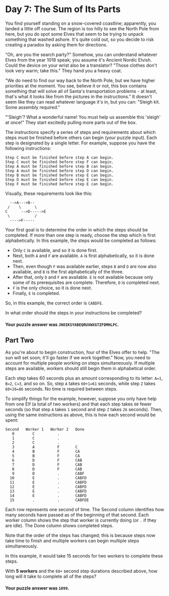 # Day 7: The Sum of Its Parts

You find yourself standing on a snow-covered coastline; apparently, you landed a
little off course. The region is too hilly to see the North Pole from here, but
you do spot some Elves that seem to be trying to unpack something that washed
ashore. It's quite cold out, so you decide to risk creating a paradox by asking
them for directions.

"Oh, are you the search party?" Somehow, you can understand whatever Elves from
the year 1018 speak; you assume it's Ancient Nordic Elvish. Could the device on
your wrist also be a translator? "Those clothes don't look very warm; take
this." They hand you a heavy coat.

"We do need to find our way back to the North Pole, but we have higher
priorities at the moment. You see, believe it or not, this box contains
something that will solve all of Santa's transportation problems - at least,
that's what it looks like from the pictures in the instructions." It doesn't
seem like they can read whatever language it's in, but you can: "Sleigh kit.
Some assembly required."

"'Sleigh'? What a wonderful name! You must help us assemble this 'sleigh' at
once!" They start excitedly pulling more parts out of the box.

The instructions specify a series of steps and requirements about which steps
must be finished before others can begin (your puzzle input). Each step is
designated by a single letter. For example, suppose you have the following
instructions:

```text
Step C must be finished before step A can begin.
Step C must be finished before step F can begin.
Step A must be finished before step B can begin.
Step A must be finished before step D can begin.
Step B must be finished before step E can begin.
Step D must be finished before step E can begin.
Step F must be finished before step E can begin.
```

Visually, these requirements look like this:

```text
  -->A--->B--
 /    \      \
C      -->D----->E
 \           /
  ---->F-----
```

Your first goal is to determine the order in which the steps should be
completed. If more than one step is ready, choose the step which is first
alphabetically. In this example, the steps would be completed as follows:

* Only `C` is available, and so it is done first.
* Next, both `A` and `F` are available. `A` is first alphabetically, so it is
  done next.
* Then, even though `F` was available earlier, steps `B` and `D` are now also
  available, and `B` is the first alphabetically of the three.
* After that, only `D` and `F` are available. `E` is not available because only
  some of its prerequisites are complete. Therefore, `D` is completed next.
* `F` is the only choice, so it is done next.
* Finally, `E` is completed.

So, in this example, the correct order is `CABDFE`.

In what order should the steps in your instructions be completed?

#### Your puzzle answer was `JNOIKSYABEQRUVWXGTZFDMHLPC`.

## Part Two

As you're about to begin construction, four of the Elves offer to help. "The sun
will set soon; it'll go faster if we work together." Now, you need to account
for multiple people working on steps simultaneously. If multiple steps are
available, workers should still begin them in alphabetical order.

Each step takes 60 seconds plus an amount corresponding to its letter: `A=1`,
`B=2`, `C=3`, and so on. So, step `A` takes `60+1=61` seconds, while step `Z`
takes `60+26=86` seconds. No time is required between steps.

To simplify things for the example, however, suppose you only have help from one
Elf (a total of two workers) and that each step takes `60` fewer seconds (so
that step `A` takes `1` second and step `Z` takes `26` seconds). Then, using the
same instructions as above, this is how each second would be spent:

```text
Second   Worker 1   Worker 2   Done
   0        C          .        
   1        C          .        
   2        C          .        
   3        A          F       C
   4        B          F       CA
   5        B          F       CA
   6        D          F       CAB
   7        D          F       CAB
   8        D          F       CAB
   9        D          .       CABF
  10        E          .       CABFD
  11        E          .       CABFD
  12        E          .       CABFD
  13        E          .       CABFD
  14        E          .       CABFD
  15        .          .       CABFDE
```

Each row represents one second of time. The Second column identifies how many
seconds have passed as of the beginning of that second. Each worker column shows
the step that worker is currently doing (or `.` if they are idle). The Done
column shows completed steps.

Note that the order of the steps has changed; this is because steps now take
time to finish and multiple workers can begin multiple steps simultaneously.

In this example, it would take 15 seconds for two workers to complete these
steps.

With **5 workers** and the `60+` second step durations described above, how long
will it take to complete all of the steps?

#### Your puzzle answer was `1099`.
